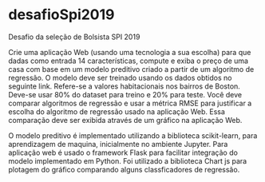 # desafioSpi2019
Desafio da seleção de Bolsista SPI 2019

Crie uma aplicação Web (usando uma tecnologia a sua escolha) para que dadas como entrada 14 características, compute e exiba o preço de uma casa com base em um modelo preditivo criado a partir de um algoritmo de regressão. 
O modelo deve ser treinado usando os dados obtidos no seguinte link. 
Refere-se a valores habitacionais nos bairros de Boston.
Deve-se usar 80% do dataset para treino e 20% para teste. 
Você deve comparar algoritmos de regressão e usar a métrica RMSE para justificar a escolha do algoritmo de regressão usado na aplicação Web. 
Essa comparação deve ser exibida através de um gráfico na aplicação Web.

O modelo preditivo é implementado utilizando a biblioteca scikit-learn, para aprendizagem de maquina, inicialmente no ambiente Jupyter.
Para aplicação web é usado o framework Flask para facilitar integração do modelo implementado em Python. 
Foi utilizado a biblioteca Chart js para plotagem do gráfico comparando alguns classficadores de regressão.

